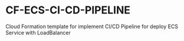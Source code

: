 # CF-ECS-CI-CD-PIPELINE
Cloud Formation template for implement CI/CD Pipeline for deploy ECS Service with LoadBalancer

